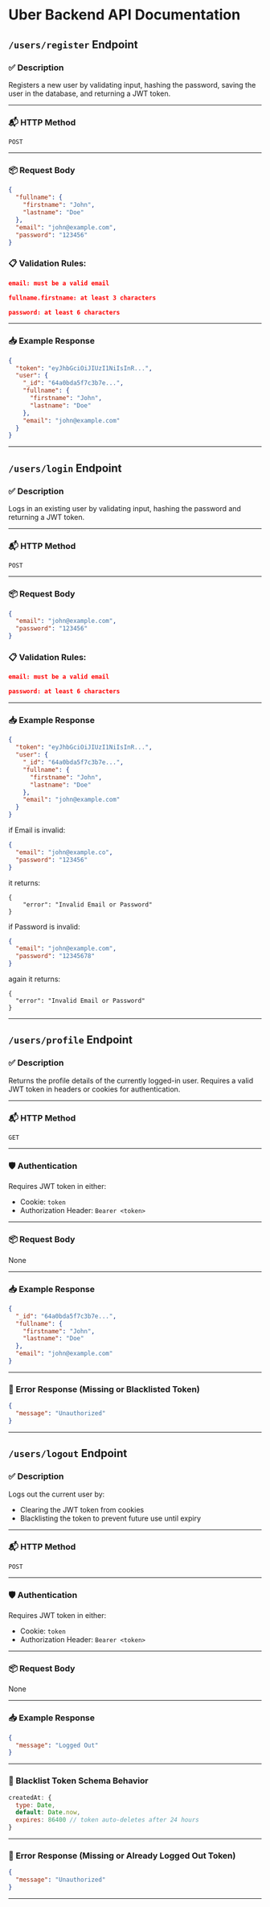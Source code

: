 # Uber Backend API Documentation

## `/users/register` Endpoint

### ✅ Description
Registers a new user by validating input, hashing the password, saving the user in the database, and returning a JWT token.

---

### 📬 HTTP Method
`POST`

---

### 📦 Request Body

```json
{
  "fullname": {
    "firstname": "John",
    "lastname": "Doe"
  },
  "email": "john@example.com",
  "password": "123456"
}
```

### 📋 Validation Rules:

```json
email: must be a valid email

fullname.firstname: at least 3 characters

password: at least 6 characters
```

---

### 📥 Example Response

```json
{
  "token": "eyJhbGciOiJIUzI1NiIsInR...",
  "user": {
    "_id": "64a0bda5f7c3b7e...",
    "fullname": {
      "firstname": "John",
      "lastname": "Doe"
    },
    "email": "john@example.com"
  }
}
```

---

## `/users/login` Endpoint

### ✅ Description
Logs in an existing user by validating input, hashing the password and returning a JWT token.

---

### 📬 HTTP Method
`POST`

---

### 📦 Request Body

```json
{
  "email": "john@example.com",
  "password": "123456"
}
```

### 📋 Validation Rules:

```json
email: must be a valid email

password: at least 6 characters
```

---

### 📥 Example Response

```json
{
  "token": "eyJhbGciOiJIUzI1NiIsInR...",
  "user": {
    "_id": "64a0bda5f7c3b7e...",
    "fullname": {
      "firstname": "John",
      "lastname": "Doe"
    },
    "email": "john@example.com"
  }
}
```

if Email is invalid: 

```json
{
  "email": "john@example.co",
  "password": "123456"
}
```

it returns: 

```
{
    "error": "Invalid Email or Password"
}
```

if Password is invalid:

```json
{
  "email": "john@example.com",
  "password": "12345678"
}
```

again it returns:

```
{
  "error": "Invalid Email or Password"
}
```

---

## `/users/profile` Endpoint

### ✅ Description

Returns the profile details of the currently logged-in user. Requires a valid JWT token in headers or cookies for authentication.

---

### 📬 HTTP Method

`GET`

---

### 🛡️ Authentication

Requires JWT token in either:

* Cookie: `token`
* Authorization Header: `Bearer <token>`

---

### 📦 Request Body

None

---

### 📥 Example Response

```json
{
  "_id": "64a0bda5f7c3b7e...",
  "fullname": {
    "firstname": "John",
    "lastname": "Doe"
  },
  "email": "john@example.com"
}
```

---

### 🚫 Error Response (Missing or Blacklisted Token)

```json
{
  "message": "Unauthorized"
}
```

---

## `/users/logout` Endpoint

### ✅ Description

Logs out the current user by:

* Clearing the JWT token from cookies
* Blacklisting the token to prevent future use until expiry

---

### 📬 HTTP Method

`POST`

---

### 🛡️ Authentication

Requires JWT token in either:

* Cookie: `token`
* Authorization Header: `Bearer <token>`

---

### 📦 Request Body

None

---

### 📥 Example Response

```json
{
  "message": "Logged Out"
}
```

---

### 🧠 Blacklist Token Schema Behavior

```js
createdAt: {
  type: Date,
  default: Date.now,
  expires: 86400 // token auto-deletes after 24 hours
}
```

---

### 🚫 Error Response (Missing or Already Logged Out Token)

```json
{
  "message": "Unauthorized"
}
```

---

